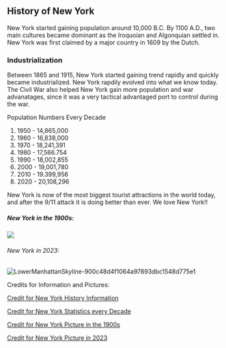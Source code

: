 ## History of New York


New York started gaining population around 10,000 B.C. By 1100 A.D., two main cultures became dominant as the Iroquoian and Algonquian settled in. New York was first claimed by a major country in 1609 by the Dutch. 

### Industrialization 


Between 1865 and 1915, New York started gaining trend rapidly and quickly became industrialized. New York rapdily evolved into what we know today. The Civil War also helped New York gain more population and war advanatages, since it was a very tactical advantaged port to control during the war. 


Population Numbers Every Decade
1. 1950 - 14,865,000
2. 1960 - 16,838,000
3. 1970 - 18,241,391
4. 1980 - 17,566.754
5. 1990 - 18,002,855
6. 2000 - 19,001,780
7. 2010 - 19.399,956
8. 2020 - 20,108,296



New York is now of the most biggest tourist attractions in the world today, and after the 9/11 attack it is doing better than ever. We love New York!!



##### New York in the 1900s:


<img src="https://i.insider.com/56251d379dd7cc18008c2f3b?width=914&format=jpeg" >



###### New York in 2023:


![LowerManhattanSkyline-900c48d4f1064a97893dbc1548d775e1](https://github.com/ToadKimmie/toadkimmie.github.io/assets/145692172/3ba19da8-d452-430f-8e23-928241b61b26)




Credits for Information and Pictures:


[Credit for New York History Information](https://en.wikipedia.org/wiki/History_of_New_York_City)

[Credit for New York Statistics every Decade](https://www.macrotrends.net/states/new-york/population)

[Credit for New York Picture in the 1900s](https://www.businessinsider.com/new-york-in-early-1900s-2015-10)

[Credit for New York Picture in 2023](https://www.investopedia.com/new-york-city-economic-tracker-july-12-2023-7565525)





